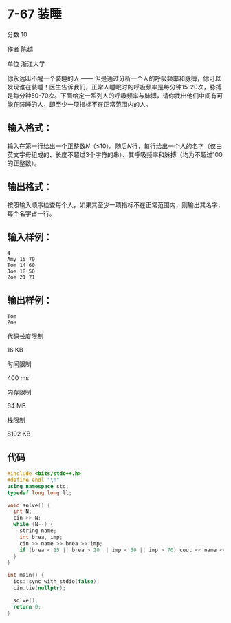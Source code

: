 # **7-67 装睡**

分数 10

作者 陈越

单位 浙江大学

你永远叫不醒一个装睡的人 —— 但是通过分析一个人的呼吸频率和脉搏，你可以发现谁在装睡！医生告诉我们，正常人睡眠时的呼吸频率是每分钟15-20次，脉搏是每分钟50-70次。下面给定一系列人的呼吸频率与脉搏，请你找出他们中间有可能在装睡的人，即至少一项指标不在正常范围内的人。

## 输入格式：

输入在第一行给出一个正整数*N*（≤10）。随后*N*行，每行给出一个人的名字（仅由英文字母组成的、长度不超过3个字符的串）、其呼吸频率和脉搏（均为不超过100的正整数）。

## 输出格式：

按照输入顺序检查每个人，如果其至少一项指标不在正常范围内，则输出其名字，每个名字占一行。

## 输入样例：

```in
4
Amy 15 70
Tom 14 60
Joe 18 50
Zoe 21 71
```

## 输出样例：

```out
Tom
Zoe
```

代码长度限制

16 KB

时间限制

400 ms

内存限制

64 MB

栈限制

8192 KB

## 代码

```cpp
#include <bits/stdc++.h>
#define endl "\n"
using namespace std;
typedef long long ll;

void solve() {
  int N;
  cin >> N;
  while (N--) {
    string name;
    int brea, imp;
    cin >> name >> brea >> imp;
    if (brea < 15 || brea > 20 || imp < 50 || imp > 70) cout << name << endl;
  }
}

int main() {
  ios::sync_with_stdio(false);
  cin.tie(nullptr);

  solve();
  return 0;
}
```

